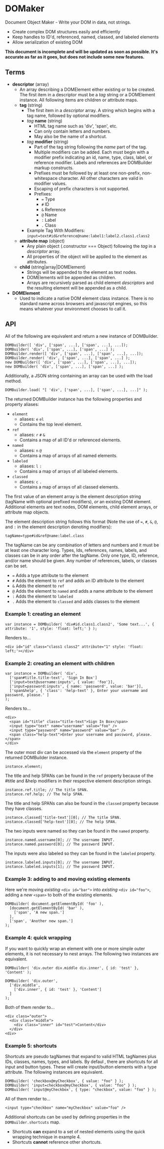 DOMaker
==========

Document Object Maker - Write your DOM in data, not strings.

* Create complex DOM structures easily and efficiently
* Keep handles to ID'd, referenced, named, classed, and labeled elements
* Allow serialization of existing DOM

__This document is incomplete and will be updated as soon as possible. It's accurate as far as it goes, but does not include some new features.__

Terms
-----

* __descriptor__ (array)
    * An array describing a DOMElement either existing or to be created. The first item in a descriptor must be a _tag_ string or a DOMElement instance. All following items are children or attribute maps.
    * __tag__ (string)
        * The first item in a _descriptor_ array. A string which begins with a tag name, followed by optional modifiers.
        * _tag_ __name__ (string)
            * HTML tag name such as 'div', 'span', etc.
            * Can only contain letters and numbers.
            * May also be the name of a shortcut.
        * _tag_ __modifier__ (string)
            * Part of the tag string following the _name_ part of the tag.
            * Multiple modifiers can be added. Each must begin with a modifier prefix indicating an id, name, type, class, label, or reference modifier. Labels and references are DOMBuilder markup constructs.
            * Prefixes must be followed by at least one non-prefix, non-whitespace character. All other characters are valid in modifier values.
            * Escaping of prefix characters is not supported.
            * Prefixes:
                * `=` Type
                * `#` ID
                * `&` Reference
                * `@` Name
                * `:` Label
                * `.` Class
        * Example Tag With Modifiers: `input=text#id&reference@name:label1:label2.class1.class2`
    * __attribute map__ (object)
        * Any plain object (.constructor === Object) following the _tag_ in a _descriptor_ array.
        * All properties of the object will be applied to the element as attributes.
    * __child__ (string|array|DOMElement)
        * Strings will be appended to the element as text nodes.
        * DOMElements will be appended as children.
        * Arrays are recursively parsed as child element _descriptors_ and the resulting element will be appended as a child.
* __DOMElement__
    * Used to indicate a native DOM element class instance. There is no standard name across browsers and javascript engines, so this means whatever your environment chooses to call it.

API
---

All of the following are equivalent and return a new instance of DOMBuilder.

    DOMBuilder([ 'div', ['span', ...], ['span', ...], ...]);
    DOMBuilder( 'div', ['span', ...], ['span', ...] );
    DOMBuilder.render([ 'div', ['span', ...], ['span', ...], ...]);
    DOMBuilder.render( 'div', ['span', ...], ['span', ...] );
    new DOMBuilder([ 'div', ['span', ...], ['span', ...], ...]);
    new DOMBuilder( 'div', ['span', ...], ['span', ...] );

Additionally, a JSON string containing an array can be used with the load method.

    DOMBuilder.load( "[ 'div', ['span', ...], ['span', ...], ...]" );

The returned DOMBuilder instance has the following properties and property aliases:

* `element`
    * aliases: `e` `el`
    * Contains the top level element.
* `ref`
    * aliases: `r` `#` `&`
    * Contains a map of all ID'd or referenced elements.
* `named`
    * aliases: `n` `@`
    * Contains a map of arrays of all named elements.
* `labeled`
    * aliases: `l` `:`
    * Contains a map of arrays of all labeled elements.
* `classed`
    * aliases: `c` `.`
    * Contains a map of arrays of all classed elements.

The first value of an element array is the element description string (tagName with optional prefixed modifiers), *or* an existing DOM element. Additional elements are text nodes, DOM elements, child element arrays, or attribute map objects.

The element description string follows this format (Note the use of `=`, `#`, `&`, `@`, and `:` in the element description denoting modifiers):

    tagName=type#id&ref@name:label.class

The tagName can be any combination of letters and numbers and it must be at least one character long. Types, Ids, references, names, labels, and classes can be in any order after the tagName. Only one type, ID, reference, and/or name should be given. Any number of references, labels, or classes can be set.

* `=` Adds a type attribute to the element
* `#` Adds the element to `ref` and adds an ID attribute to the element
* `&` Adds the element to `ref`
* `@` Adds the element to `named` and adds a name attribute to the element
* `:` Adds the element to `labeled`
* `.` Adds the element to `classed` and adds classes to the element

### Example 1: creating an element

    var instance = DOMBuilder( 'div#id.class1.class2', 'Some text...', { attribute: '1', style: 'float: left;' } );

Renders to...

    <div id="id" class="class1 class2" attribute="1" style: 'float: left;'></div>

### Example 2: creating an element with children

    var instance = DOMBuilder( 'div',
      ['span#title.title-text', 'Sign In Box']
      ['input=text@username:inputs', { value: 'foo'}],
      ['input=password:inputs', { name: 'password', value: 'bar'}],
      ['span&help', { 'class': 'help-text' }, Enter your username and password, please.' ]
    );

Renders to...

    <div>
      <span id="title" class="title-text">Sign In Box</span>
      <input type="text" name="username" value="foo" />
      <input type="password" name="password" value="bar" />
      <span class="help-text">Enter your username and password, please.</span>
    </div>

The outer most div can be accessed via the `element` property of the returned DOMBuilder instance.

    instance.element;

The title and help SPANs can be found in the `ref` property because of the #title and &help modifiers in their respective element description strings.

    instance.ref.title; // The title SPAN.
    instance.ref.help; // The help SPAN.

The title and help SPANs can also be found in the `classed` property because they have classes.

    instance.classed['title-text'][0]; // The title SPAN.
    instance.classed['help-text'][0]; // The help SPAN.

The two inputs were named so they can be found in the `named` property.

    instance.named.username[0]; // The username INPUT.
    instance.named.password[0]; // The password INPUT.

The inputs were also labeled so they can be found in the `labeled` property.

    instance.labeled.inputs[0]; // The username INPUT.
    instance.labeled.inputs[1]; // The password INPUT.

### Example 3: adding to and moving existing elements

Here we're moving *existing* `<div id="bar">` into *existing* `<div id="foo">`, adding a *new* `<span>` to both of the existing elements.

    DOMBuilder( document.getElementById( 'foo' ),
      [document.getElementById( 'bar' ),
        ['span', 'A new span.']
      ],
      ['span', 'Another new span.']
    );

### Example 4: quick wrapping

If you want to quickly wrap an element with one or more simple outer elements, it is not necessary to nest arrays. The following two instances are equivalent.

    DOMBuilder( 'div.outer div.middle div.inner', { id: 'test' }, 'Content' );

    DOMBuilder( 'div.outer',
      ['div.middle',
        ['div.inner', { id: 'test' }, 'Content']
      ]
    );

Both of them render to...

    <div class="outer">
      <div class="middle">
        <div class="inner" id="test">Content</div>
      </div>
    <div>

### Example 5: shortcuts

Shortcuts are pseudo tagNames that expand to valid HTML tagNames plus IDs, classes, names, types, and labels. By defaul , there are shortcuts for all input and button types. These will create input/button elements with a type attribute. The following instances are equivalent.

    DOMBuilder( 'checkbox@myCheckbox', { value: "foo" } );
    DOMBuilder( 'input=checkbox@myCheckbox', { value: "foo" } );
    DOMBuilder( 'input@myCheckbox', { type: "checkbox", value: "foo" } );

All of them render to...

    <input type="checkbox" name="myCheckbox" value="foo" />

Additional shortcuts can be used by defining properties in the `DOMBuilder.shortcuts` map.

* Shortcuts **can** expand to a set of nested elements using the quick
  wrapping technique in example 4.
* Shortcuts **cannot** reference other shortcuts.
